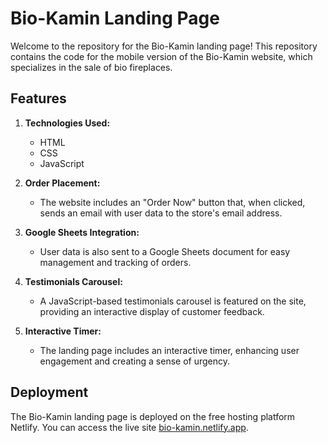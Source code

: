 # Bio-Kamin Landing Page

Welcome to the repository for the Bio-Kamin landing page! This repository contains the code for the mobile version of the Bio-Kamin website, which specializes in the sale of bio fireplaces.

## Features

1. **Technologies Used:**
   - HTML
   - CSS
   - JavaScript

2. **Order Placement:**
   - The website includes an "Order Now" button that, when clicked, sends an email with user data to the store's email address.

3. **Google Sheets Integration:**
   - User data is also sent to a Google Sheets document for easy management and tracking of orders.

4. **Testimonials Carousel:**
   - A JavaScript-based testimonials carousel is featured on the site, providing an interactive display of customer feedback.

5. **Interactive Timer:**
   - The landing page includes an interactive timer, enhancing user engagement and creating a sense of urgency.

## Deployment

The Bio-Kamin landing page is deployed on the free hosting platform Netlify. You can access the live site [bio-kamin.netlify.app](https://bio-kamin.netlify.app/).
